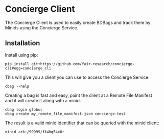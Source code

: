 # Concierge Client

The Concierge Client is used to easily create BDBags and track them by Minids using the Concierge Service.

## Installation

Install using pip:

    pip install git+https://github.com/fair-research/concierge-cli#egg=concierge_cli

This will give you a client you can use to access the Concierge Service

    cbag --help

Creating a bag is fast and easy, point the client at a Remote File Manifest
and it will create it along with a minid.

    cbag login globus
    cbag create my_remote_file_manifest.json concierge-test

The result is a valid minid identifier that can be queried with the minid client:

    minid ark:/99999/fk4hq54x0r
